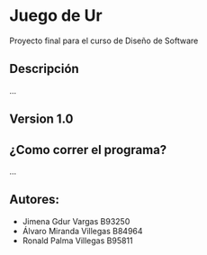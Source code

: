 # Juego de Ur

Proyecto final para el curso de Diseño de Software

## Descripción
...

## Version 1.0

## ¿Como correr el programa?
...

## Autores:
- Jimena Gdur Vargas B93250
- Álvaro Miranda Villegas B84964
- Ronald Palma Villegas B95811
